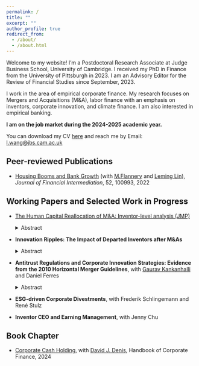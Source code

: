 ```yaml
---
permalink: /
title: ""
excerpt: ""
author_profile: true
redirect_from: 
  - /about/
  - /about.html
---
```


Welcome to my website! I’m a Postdoctoral Research Associate at Judge Business School, University of Cambridge. I received my PhD in Finance from the University of Pittsburgh in 2023. I am an Advisory Editor for the Review of Financial Studies since September, 2023.  



I work in the area of empirical corporate finance. My research focuses on Mergers and Acquisitions (M&A), labor finance with an emphasis on inventors, corporate innovation, and climate finance. I am also interested in empirical banking.

**I am on the job market during the 2024-2025 academic year.**


You can download my CV [here](https://slucyp.github.io/files/Luxi_Wang_CV.pdf) and reach me by Email: [l.wang@jbs.cam.ac.uk](l.wang@jbs.cam.ac.uk)

## Peer-reviewed Publications
- [Housing Booms and Bank Growth](https://papers.ssrn.com/sol3/papers.cfm?abstract_id=3749564#:~:text=House%20prices%20and%20the%20banking,house%20prices%20grew%20by%2053%25.) (with [M.Flannery](https://warrington.ufl.edu/directory/person/5205/) and [Leming Lin](https://sites.google.com/site/leminglin)), _Journal of Financial Intermediation_, 52, 100993, 2022

## Working Papers and Selected Work in Progress
- [The Human Capital Reallocation of M&A: Inventor-level analysis (JMP)](https://papers.ssrn.com/sol3/papers.cfm?abstract_id=4819472)
   <details>
    <summary>Abstract</summary>
    <span style="font-family:serif;">
    Mergers and acquisitions (M&As) of innovative firms lead to significant inventor restructuring, with high turnover among target inventors. Following M&As, both retained and departing inventors show increased patenting performance. Acquirers retain productive inventors whose expertise aligns with the merging firms, while external hires bring knowledge from non-core areas. Productivity gains for inventors switching jobs are concentrated among non-top performers and those with higher technological overlap at their new employers. These findings suggest that M&As reduce labor market frictions for inventors, reallocating them to more valuable roles within and beyond the merging firms. </span>
  </details>

- **Innovation Ripples: The Impact of Departed Inventors after M&As**
  <details>
    <summary>Abstract</summary>
    <span style="font-family:serif;">
    This paper studies the impact of departed inventors after M&As on non-merging firms. Following M&As in innovative firms, the non-merging firms hiring these departed inventors from merging firms significantly improve their patenting performance. Further, I use the state-level variation in the enforceability of non-compete agreements as an instrument for the firms hiring these inventors to establish the causal relationship of the spillover effect. The existence of positive spillover effects suggests that the benefits of mergers are plausibly underestimated and extend beyond the merging companies.</span>
  </details>

- **Antitrust Regulations and Corporate Innovation Strategies: Evidence from the 2010 Horizontal Merger Guidelines**, with [Gaurav Kankanhalli](https://gauravkankanhalli.com/) and Daniel Ferres
  <details>
    <summary>Abstract</summary>
    <span style="font-family:serif;">
    This study investigates how changes in the stringency of antitrust regulations concerning anti-competitive mergers and acquisitions (M&As) influence firms’ innovation strategies. We do so by exploiting the 2010 United States Department of Justice and Federal Trade Commission announcement of revised horizontal merger guidelines, which represented a notable relaxation of various thresholds concerning the classification of anti-competitive M&A deals. We measure firms' exposures to the revised guidelines by examining market reactions to their initial announcement, and identify firms with positive Cumulative Abnormal Returns (CARs). Using a difference-in-differences approach, we attribute the value creation to two channels: (1) market power channel, where exposed firms show improved operating performance, and (2) innovation channel, where exposed firms’ innovation performance improves in terms of the number and economic value of the patents they file. Focusing on the latter channel, we provide novel evidence that exposed firms increase their collaborative innovation. Our results shed new light on an important yet indirect potential consequence of relaxed antitrust enforcement in altering the costs and benefits of firms engaging in innovation collaboration with peers.</span>
  </details>

- **ESG-driven Corporate Divestments**, with Frederik Schlingemann and René Stulz

- **Inventor CEO and Earning Management**, with Jenny Chu

## Book Chapter
- [Corporate Cash Holding](https://papers.ssrn.com/sol3/papers.cfm?abstract_id=4425890), with [David J. Denis](https://business.pitt.edu/professors/david-j-denis/), Handbook of Corporate Finance, 2024













